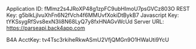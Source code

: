 Application ID: fMlmz2s4JRoXP48g1zpFC9ubHImoU7psGVCz803O
REST Key: g5bIkLjlvuXhFn6N2fVch4f6MMUvfXokiDtBykB7
Javascript Key: tYKSsygRfSvs8exN3Ii8N68LyQ7y8fxHNAGvWcUd
Server URL: https://parseapi.back4app.com

B4A AcctKey: tv4Tsc3rkiheRkwASmU2VfjQMGn9O1HWaUti9YcU
